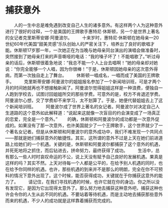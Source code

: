 # 捕获意外
　　人的一生中总是难免遇到改变自己人生的诸多意外。有这样两个人为这种意外进行了很好的诠释，一个是美国的王牌歌手惠特尼·休斯顿，另一个是世界上著名的女记者克里斯蒂安娜·阿曼波尔。 
　　十来岁时，惠特尼·休斯顿在她母亲—20世纪60年代美国“甜美灵感”乐队创始人的严密关注下，培养出了良好的歌唱才能。休斯顿17岁那一年，一次她正在为当晚与她母亲同台演出的演唱会做准备时，突然接到了她母亲打来的声音嘶哑的电话：“我的嗓子坏了！不能唱歌了。”听过母亲的话后，休斯顿很着急地说：“我总不能一个人上台去唱啊！”她的母亲却对她说：“你完全能够一个人唱，因为你很棒！”于是，休斯顿因她母亲的这次意外得病，而第一次独自走上了舞台。 
　　休斯顿一唱成名，一唱而成了美国的王牌歌手。 
　　克里斯蒂安娜·阿曼波尔的姐姐报名参加了一个新闻培训班，可是才两个月的时间她就再也不想接触新闻了。阿曼波尔觉得姐姐这样是一种浪费，便独自一人跑到学校去，试图讨回姐姐所交的那些学费。可意外的是，校方不肯退还学费。阿曼波尔心想，交了学费却不来学习，太不划算了。于是，她便代替姐姐去上了这个新闻培训班。 
　　阿曼波尔成了世界上著名的女记者。阿曼波尔对决定自己人生道路的这个意外如此解释道：“说起来这就像一次盲目的约会演变成了一场真正的恋爱，完全是一个意外。” 
　　的确，休斯顿和阿曼波尔的成功都是一次意外促成的。如果没有了那一次意外，也许美国就少了一个王牌歌手，这个世界就少了一个著名女记者。但是从休斯顿和阿曼波尔的意外成功中，我们不难发现一个共同点——那就是她们捕获意外的敏捷性。其实，这所谓的意外不过是上天在她们前进道路上给她们的一个机遇。关键的是，休斯顿和阿曼波尔都捕获了这个意外的机遇，并死死地将之抓住，而后钻进去，拼命努力，最终获得了成功。 
　　生活中，总有那么一些人时时哀叹命运的不公，说上天没有赋予自己良好的发展机遇。果真是这样的吗？其实不然。上天对待每一个人都是公平的，在给予别人机遇的同时，也在给予你同样的机遇。也许，那些机遇的到来并不是那么的明朗，完全在你不可预料的情况下意外出现了。这个时候，能否获得成功，关键就在于你捕获这意外的能力了。 
　　请记住，在我们寻找机遇的时候，也许它就在你的身边。你之所以没有发现它，是因为它出现得太意外了。那么努力地去捕获这种意外吧，捕获这种也许会令你的人生从此不同的机遇。不要站着等待机遇，而是主动地去捕获那些意外而来的机遇，不少人的成功就是这样靠着捕获而完成的。
 